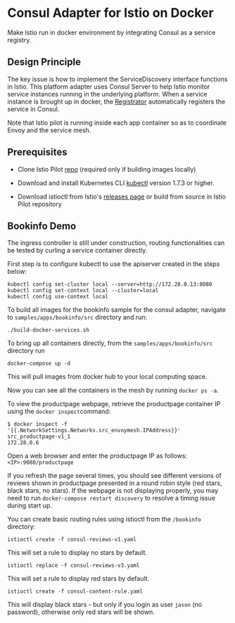# Consul Adapter for Istio on Docker

Make Istio run in docker environment by integrating Consul as a service registry.

## Design Principle

The key issue is how to implement the ServiceDiscovery interface functions in Istio.
This platform adapter uses Consul Server to help Istio monitor service instances running in the underlying platform.
When a service instance is brought up in docker, the [Registrator](http://gliderlabs.github.io/registrator/latest/)
automatically registers the service in Consul.

Note that Istio pilot is running inside each app container so as to coordinate Envoy and the service mesh.

## Prerequisites

 * Clone Istio Pilot [repo](https://github.com/istio/pilot) (required only if building images locally)

 * Download and install Kubernetes CLI [kubectl](https://kubernetes.io/docs/tasks/tools/install-kubectl/) version
  1.7.3 or higher.

 * Download istioctl from Istio's [releases page](https://github.com/istio/istio/releases) or build from
 source in Istio Pilot repository

## Bookinfo Demo

The ingress controller is still under construction, routing functionalities can be tested by curling a service container directly.

First step is to configure kubectl to use the apiserver created in the steps below:

```
kubectl config set-cluster local --server=http://172.28.0.13:8080
kubectl config set-context local --cluster=local
kubectl config use-context local
```

To build all images for the bookinfo sample for the consul adapter, navigate to `samples/apps/bookinfo/src` directory and run:

  ```
  ./build-docker-services.sh
  ```

To bring up all containers directly, from the `samples/apps/bookinfo/src` directory run

  ```
  docker-compose up -d
  ```

This will pull images from docker hub to your local computing space.

Now you can see all the containers in the mesh by running `docker ps -a`.

To view the productpage webpage, retrieve the productpage container IP using the `docker inspect`command:

```
$ docker inspect -f '{{.NetworkSettings.Networks.src_envoymesh.IPAddress}}' src_productpage-v1_1
172.28.0.6
```

Open a web browser and enter the productpage IP as follows: `<IP>:9080/productpage`

If you refresh the page several times, you should see different versions of reviews shown in productpage
presented in a round robin style (red stars, black stars, no stars). If the webpage is not displaying properly,
you may need to run `docker-compose restart discovery` to resolve a timing issue during start up.

You can create basic routing rules using istioctl from the `/bookinfo` directory:

```
istioctl create -f consul-reviews-v1.yaml
```

This will set a rule to display no stars by default.

```
istioctl replace -f consul-reviews-v3.yaml
```

This will set a rule to display red stars by default.

```
istioctl create -f consul-content-rule.yaml
```

This will display black stars - but only if you login as user `jason` (no password), otherwise only red
stars will be shown.
